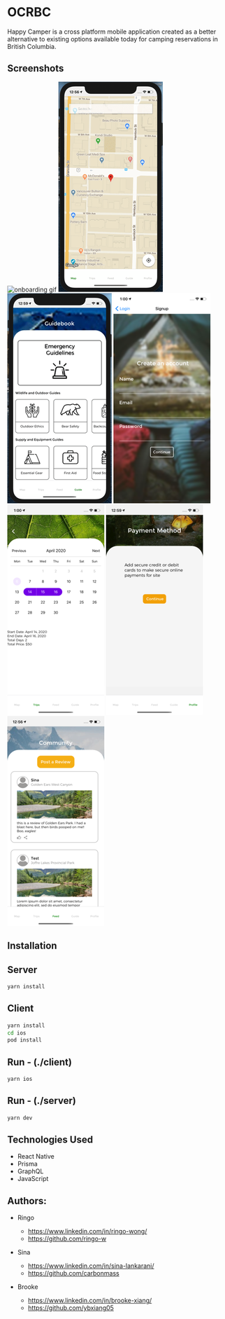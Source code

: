 # OCRBC

Happy Camper is a cross platform mobile application created as a better alternative to existing options available today for camping reservations in British Columbia.

## Screenshots

![onboarding gif](./client/js/assets/readme/onboarding.gif)
![maps gif](./client/js/assets/readme/maps.gif)
![guide gif](./client/js/assets/readme/guide.gif)
![signup](./client/js/assets/readme/signup.png)
![calendar](./client/js/assets/readme/calendar.png)
![payment](./client/js/assets/readme/payment.png)
![review](./client/js/assets/readme/review.png)

## Installation

## Server

```bash
yarn install
```

## Client

```bash
yarn install
cd ios
pod install
```

## Run - (./client)

```bash
yarn ios
```

## Run - (./server)

```bash
yarn dev
```

## Technologies Used

- React Native
- Prisma
- GraphQL
- JavaScript

## Authors:

- Ringo

  - https://www.linkedin.com/in/ringo-wong/
  - https://github.com/ringo-w

- Sina
  - https://www.linkedin.com/in/sina-lankarani/
  - https://github.com/carbonmass
- Brooke
  - https://www.linkedin.com/in/brooke-xiang/
  - https://github.com/ybxiang05
